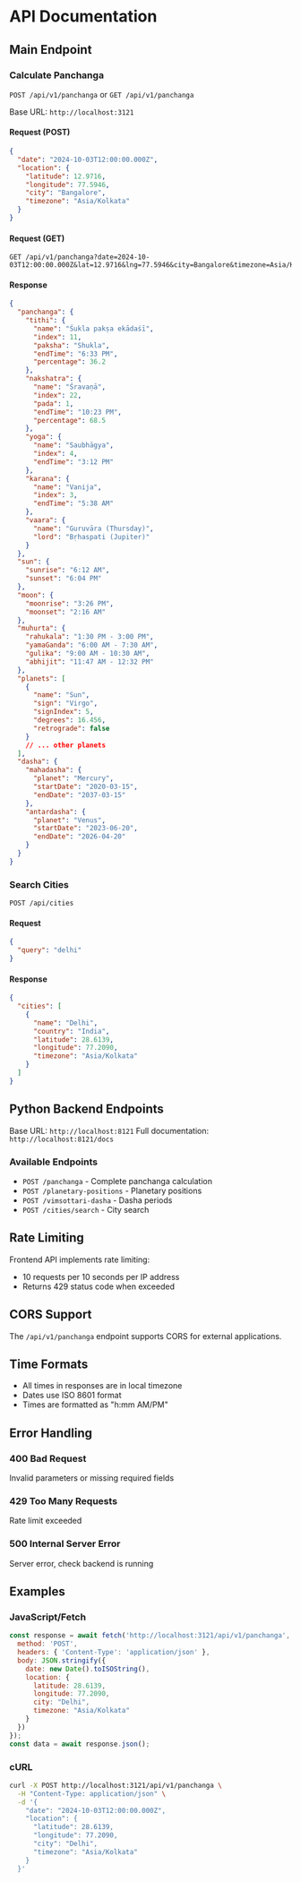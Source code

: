 # API Documentation

## Main Endpoint

### Calculate Panchanga

`POST /api/v1/panchanga` or `GET /api/v1/panchanga`

Base URL: `http://localhost:3121`

#### Request (POST)

```json
{
  "date": "2024-10-03T12:00:00.000Z",
  "location": {
    "latitude": 12.9716,
    "longitude": 77.5946,
    "city": "Bangalore",
    "timezone": "Asia/Kolkata"
  }
}
```

#### Request (GET)

```
GET /api/v1/panchanga?date=2024-10-03T12:00:00.000Z&lat=12.9716&lng=77.5946&city=Bangalore&timezone=Asia/Kolkata
```

#### Response

```json
{
  "panchanga": {
    "tithi": {
      "name": "Śukla pakṣa ekādaśī",
      "index": 11,
      "paksha": "Shukla",
      "endTime": "6:33 PM",
      "percentage": 36.2
    },
    "nakshatra": {
      "name": "Śravaṇā",
      "index": 22,
      "pada": 1,
      "endTime": "10:23 PM",
      "percentage": 68.5
    },
    "yoga": {
      "name": "Saubhāgya",
      "index": 4,
      "endTime": "3:12 PM"
    },
    "karana": {
      "name": "Vanija",
      "index": 3,
      "endTime": "5:38 AM"
    },
    "vaara": {
      "name": "Guruvāra (Thursday)",
      "lord": "Bṛhaspati (Jupiter)"
    }
  },
  "sun": {
    "sunrise": "6:12 AM",
    "sunset": "6:04 PM"
  },
  "moon": {
    "moonrise": "3:26 PM",
    "moonset": "2:16 AM"
  },
  "muhurta": {
    "rahukala": "1:30 PM - 3:00 PM",
    "yamaGanda": "6:00 AM - 7:30 AM",
    "gulika": "9:00 AM - 10:30 AM",
    "abhijit": "11:47 AM - 12:32 PM"
  },
  "planets": [
    {
      "name": "Sun",
      "sign": "Virgo",
      "signIndex": 5,
      "degrees": 16.456,
      "retrograde": false
    }
    // ... other planets
  ],
  "dasha": {
    "mahadasha": {
      "planet": "Mercury",
      "startDate": "2020-03-15",
      "endDate": "2037-03-15"
    },
    "antardasha": {
      "planet": "Venus",
      "startDate": "2023-06-20",
      "endDate": "2026-04-20"
    }
  }
}
```

### Search Cities

`POST /api/cities`

#### Request

```json
{
  "query": "delhi"
}
```

#### Response

```json
{
  "cities": [
    {
      "name": "Delhi",
      "country": "India",
      "latitude": 28.6139,
      "longitude": 77.2090,
      "timezone": "Asia/Kolkata"
    }
  ]
}
```

## Python Backend Endpoints

Base URL: `http://localhost:8121`
Full documentation: `http://localhost:8121/docs`

### Available Endpoints

- `POST /panchanga` - Complete panchanga calculation
- `POST /planetary-positions` - Planetary positions
- `POST /vimsottari-dasha` - Dasha periods
- `POST /cities/search` - City search

## Rate Limiting

Frontend API implements rate limiting:
- 10 requests per 10 seconds per IP address
- Returns 429 status code when exceeded

## CORS Support

The `/api/v1/panchanga` endpoint supports CORS for external applications.

## Time Formats

- All times in responses are in local timezone
- Dates use ISO 8601 format
- Times are formatted as "h:mm AM/PM"

## Error Handling

### 400 Bad Request
Invalid parameters or missing required fields

### 429 Too Many Requests
Rate limit exceeded

### 500 Internal Server Error
Server error, check backend is running

## Examples

### JavaScript/Fetch

```javascript
const response = await fetch('http://localhost:3121/api/v1/panchanga', {
  method: 'POST',
  headers: { 'Content-Type': 'application/json' },
  body: JSON.stringify({
    date: new Date().toISOString(),
    location: {
      latitude: 28.6139,
      longitude: 77.2090,
      city: "Delhi",
      timezone: "Asia/Kolkata"
    }
  })
});
const data = await response.json();
```

### cURL

```bash
curl -X POST http://localhost:3121/api/v1/panchanga \
  -H "Content-Type: application/json" \
  -d '{
    "date": "2024-10-03T12:00:00.000Z",
    "location": {
      "latitude": 28.6139,
      "longitude": 77.2090,
      "city": "Delhi",
      "timezone": "Asia/Kolkata"
    }
  }'
```